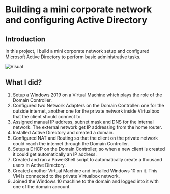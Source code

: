 # Building a mini corporate network and configuring Active Directory

## Introduction

In this project, I build a mini corporate network setup and configured Microsoft Active Directory to perform basic administrative tasks.

![Visual](https://www.dropbox.com/scl/fi/xojfqtf8trm081fhxpkah/Active-Directory.png?rlkey=swe9k5yzgdy72s58vgsblq5x4&raw=1)

## What I did?

1. Setup a Windows 2019 on a Virtual Machine which plays the role of the Domain Controller.
2. Configured two Network Adapters on the Domain Controller: one for the outside internet, another one for the private network inside Virtualbox that the client should connect to.
3. Assigned manual IP address, subnet mask and DNS for the internal network. The external network get IP addressing from the home router.
4. Installed Active Directory and created a domain.
5. Configured NAT and Routing so that the client on the private network could reach the internet through the Domain Controller.
6. Setup a DHCP on the Domain Controller, so when a new client is created it could get automatically an IP address.
7. Created and ran a PowerShell script to automatically create a thousand users in Active Directory.
8. Created another Virtual Machine and installed Windows 10 on it. This VM is connected to the private Virtualbox network.
9. Joined the Windows 10 machine to the domain and logged into it with one of the domain account.
